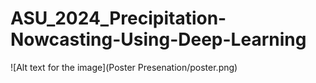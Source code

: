 # ASU_2024_Precipitation-Nowcasting-Using-Deep-Learning

![Alt text for the image](Poster Presenation/poster.png)

